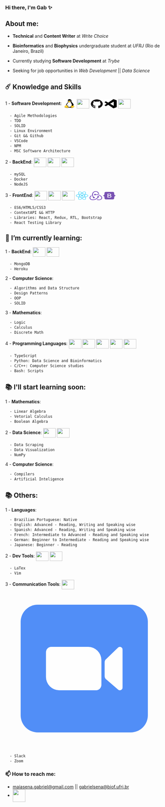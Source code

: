 ### Hi there, I'm Gab ✨

## About me:

   - **Technical** and **Content Writer** at _Write Choice_

   - **Bioinformatics** and **Biophysics** undergraduate student at _UFRJ_ (Rio de Janeiro, Brazil)
  
   - Currently studying **Software Development** at _Trybe_
  
   - Seeking for job opportunities in _Web Development_ || _Data Science_
  
## ☄️ Knowledge and Skills

   1 - **Software Development**:
    <img align="center" height="30" width="40" src="https://raw.githubusercontent.com/devicons/devicon/master/icons/linux/linux-original.svg">
    <img align="center" height="30" width="40" src="https://raw.githubusercontent.com/jmnote/z-icons/master/svg/git.svg" />
    <img align="center"  height="30" width="40" src="https://raw.githubusercontent.com/devicons/devicon/master/icons/github/github-original.svg"> 
    <img align="center"  height="30" width="40" src="https://raw.githubusercontent.com/devicons/devicon/master/icons/vscode/vscode-plain.svg">
    <img align="center"  height="30" width="40" src="https://cdn.jsdelivr.net/gh/devicons/devicon/icons/npm/npm-original-wordmark.svg" />
          
  
      - Agile Methodologies
      - TDD
      - SOLID
      - Linux Environment
      - Git && Github
      - VSCode
      - NPM
      - MSC Software Architecture

   2 - **BackEnd**:
     <img align="center" height="30" width="40" src="https://cdn.jsdelivr.net/gh/devicons/devicon/icons/docker/docker-plain.svg" />
     <img align="center" height="30" width="40" src="https://cdn.jsdelivr.net/gh/devicons/devicon/icons/mysql/mysql-plain.svg" />
     <img align="center" height="30" width="40" src="https://cdn.jsdelivr.net/gh/devicons/devicon/icons/nodejs/nodejs-original-wordmark.svg" />

      - mySQL
      - Docker
      - NodeJS

   3 - **FrontEnd**:
      <img align="center" height="30" width="40" src="https://cdn.jsdelivr.net/gh/devicons/devicon/icons/javascript/javascript-plain.svg" />
      <img align="center" height="30" width="40" src="https://cdn.jsdelivr.net/gh/devicons/devicon/icons/html5/html5-plain.svg" />
      <img align="center" height="30" width="40" src="https://cdn.jsdelivr.net/gh/devicons/devicon/icons/css3/css3-plain.svg" />
      <img align="center" height="30" width="40" src="https://raw.githubusercontent.com/devicons/devicon/master/icons/react/react-original.svg"> 
      <img align="center" height="30" width="40" src="https://raw.githubusercontent.com/devicons/devicon/master/icons/redux/redux-original.svg">
      <img align="center" height="30" width="40" src="https://raw.githubusercontent.com/devicons/devicon/master/icons/bootstrap/bootstrap-plain.svg"> 
      
      - ES6/HTML5/CSS3
      - ContextAPI && HTTP
      - Libraries: React, Redux, RTL, Bootstrap
      - React Testing Library


## 🌱 I’m currently learning:

   1 - **BackEnd**:
      <img align="center" height="30" width="40" src="https://cdn.jsdelivr.net/gh/devicons/devicon/icons/mongodb/mongodb-plain.svg" />
      <img align="center" height="30" width="40" src="https://cdn.jsdelivr.net/gh/devicons/devicon/icons/heroku/heroku-original.svg" />
     
      - MongoDB
      - Heroku
   
  2 - **Computer Science**:
  
      - Algorithms and Data Structure
      - Design Patterns
      - OOP
      - SOLID
      
  3 - **Mathematics**:
  
      - Logic
      - Calculus
      - Discrete Math
      
  4 - **Programming Languages**:
      <img align="center" height="30" width="40" src="https://cdn.jsdelivr.net/gh/devicons/devicon/icons/typescript/typescript-original.svg" />
      <img align="center" height="30" width="40" src="https://cdn.jsdelivr.net/gh/devicons/devicon/icons/python/python-original.svg">
      <img align="center" height="30" width="40" src="https://cdn.jsdelivr.net/gh/devicons/devicon/icons/c/c-original.svg" />
      <img align="center" height="30" width="40" src="https://cdn.jsdelivr.net/gh/devicons/devicon/icons/cplusplus/cplusplus-original.svg" />
      <img align="center" height="30" width="40" src="https://raw.githubusercontent.com/jmnote/z-icons/master/svg/bash.svg" />
   
      - TypeScript
      - Python: Data Science and Bioinformatics
      - C/C++: Computer Science studies
      - Bash: Scripts
      
      

## 📚 I'll start learning soon:
   
   1 - **Mathematics**:
      
      - Linear Algebra
      - Vetorial Calculus
      - Boolean Algebra
  
   2 - **Data Science**:
       <img align="center" height="30" width="40" src="https://cdn.jsdelivr.net/gh/devicons/devicon/icons/nodejs/nodejs-original.svg" />
       <img align="center" height="30" width="40" src="https://cdn.jsdelivr.net/gh/devicons/devicon/icons/numpy/numpy-original.svg" />
          
      - Data Scraping
      - Data Visualization
      - NumPy
   
   4 - **Computer Science**:
      
      - Compilers
      - Artificial Inteligence

## 📚  Others: 
  
  1 - **Languages**:
      
      - Brazilian Portuguese: Native
      - English: Advanced - Reading, Writing and Speaking wise
      - Spanish: Advanced - Reading, Writing and Speaking wise
      - French: Intermediate to Advanced - Reading and Speaking wise
      - German: Beginner to Intermediate - Reading and Speaking wise
      - Japanese: Beginner - Reading
    
      
  2 - **Dev Tools**:
      <img align="center" height="30" width="40" src="https://cdn.jsdelivr.net/gh/devicons/devicon/icons/latex/latex-original.svg" />
      <img align="center" height="30" width="40" src="https://cdn.jsdelivr.net/gh/devicons/devicon/icons/vim/vim-original.svg" />

          
      
      - LaTex
      - Vim
          
   
 3 - **Communication Tools**:
      <img align="center" height="30" width="40" src="https://cdn.jsdelivr.net/gh/devicons/devicon/icons/slack/slack-original.svg" />
      <img src="data:image/svg+xml,%3C%3Fxml version='1.0' %3F%3E%3Csvg data-name='Layer 1' id='Layer_1' viewBox='0 0 512 512' xmlns='http://www.w3.org/2000/svg'%3E%3Ctitle/%3E%3Crect fill='%23518ef7' height='412.22' rx='55.43' width='412.22' x='49.89' y='49.89'/%3E%3Cpath d='M149.35,185.93H268.53A43.06,43.06,0,0,1,311.59,229V308.6a17.47,17.47,0,0,1-17.47,17.47H174.93A43.06,43.06,0,0,1,131.87,283V203.4A17.47,17.47,0,0,1,149.35,185.93Z' fill='%23fefefe'/%3E%3Cpath d='M366.38,324.53,327.6,291.3A14.24,14.24,0,0,1,322,280v-44a14.24,14.24,0,0,1,5.64-11.34l38.78-37.13a8.8,8.8,0,0,1,13.75,7.27V317.26A8.8,8.8,0,0,1,366.38,324.53Z' fill='%23fefefe'/%3E%3C/svg%3E" />
      
      - Slack
      - Zoom 

### 📫 How to reach me:
      
   - maiasena.gabriel@gmail.com || gabrielsena@biof.ufrj.br
   - <a href="https://www.linkedin.com/in/gabrielmaiaoficial/" target="_blank">
            <img align="center" height="40" width="40" src="https://cdn.jsdelivr.net/gh/devicons/devicon/icons/linkedin/linkedin-original.svg" />
     </a>

